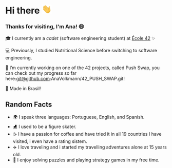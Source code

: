 # Hi there <img src="https://raw.githubusercontent.com/appinha/appinha/main/img/Hi.gif" width="30px">

### Thanks for visiting, I'm Ana! 😄

🎓 I currently am a _cadet_ (software engineering student) at [École 42](https://www.42sp.org.br/) ✨

💻 Previously, I studied Nutritional Science before switching to software engineering.

🚀 I’m currently working on one of the 42 projects, called Push Swap, you can check out my progress so far here:git@github.com:AnaVolkmann/42_PUSH_SWAP.git!

🌱 Made in Brasil!

## Random Facts

- 🌍 I speak three languages: Portuguese, English, and Spanish.
- ⛸ I used to be a figure skater.
- ☕ I have a passion for coffee and have tried it in all 19 countries I have visited, i even have a rating sistem.
- ✈️ I love traveling and i started my travelling adventures alone at 15 years old.
- 🧩 I enjoy solving puzzles and playing strategy games in my free time.
